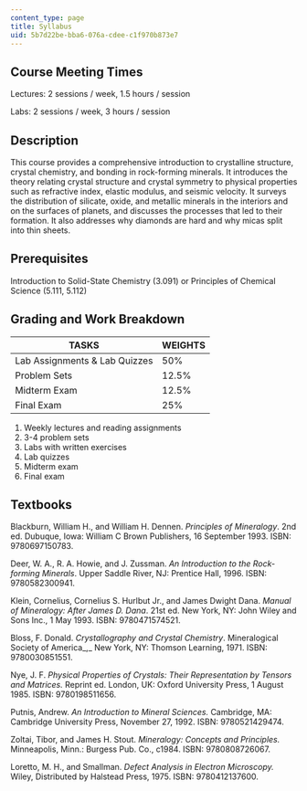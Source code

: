 ```yaml
---
content_type: page
title: Syllabus
uid: 5b7d22be-bba6-076a-cdee-c1f970b873e7
---
```


Course Meeting Times
--------------------

Lectures: 2 sessions / week, 1.5 hours / session

Labs: 2 sessions / week, 3 hours / session

Description
-----------

This course provides a comprehensive introduction to crystalline structure, crystal chemistry, and bonding in rock-forming minerals. It introduces the theory relating crystal structure and crystal symmetry to physical properties such as refractive index, elastic modulus, and seismic velocity. It surveys the distribution of silicate, oxide, and metallic minerals in the interiors and on the surfaces of planets, and discusses the processes that led to their formation. It also addresses why diamonds are hard and why micas split into thin sheets.

Prerequisites
-------------

Introduction to Solid-State Chemistry (3.091) or Principles of Chemical Science (5.111, 5.112)

Grading and Work Breakdown
--------------------------

| TASKS | WEIGHTS |
| --- | --- |
| Lab Assignments & Lab Quizzes | 50% |
| Problem Sets | 12.5% |
| Midterm Exam | 12.5% |
| Final Exam | 25% 

1.  Weekly lectures and reading assignments
2.  3-4 problem sets
3.  Labs with written exercises
4.  Lab quizzes
5.  Midterm exam
6.  Final exam

Textbooks
---------

Blackburn, William H., and William H. Dennen. _Principles of Mineralogy_. 2nd ed. Dubuque, Iowa: William C Brown Publishers, 16 September 1993. ISBN: 9780697150783.

Deer, W. A., R. A. Howie, and J. Zussman. _An Introduction to the Rock-forming Minerals_. Upper Saddle River, NJ: Prentice Hall, 1996. ISBN: 9780582300941.

Klein, Cornelius, Cornelius S. Hurlbut Jr., and James Dwight Dana. _Manual of Mineralogy: After James D. Dana_. 21st ed. New York, NY: John Wiley and Sons Inc., 1 May 1993. ISBN: 9780471574521.

Bloss, F. Donald. _Crystallography and Crystal Chemistry_. Mineralogical Society of America_,_ New York, NY: Thomson Learning, 1971. ISBN: 9780030851551.

Nye, J. F. _Physical Properties of Crystals: Their Representation by Tensors and Matrices._ Reprint ed. London, UK: Oxford University Press, 1 August 1985. ISBN: 9780198511656.

Putnis, Andrew. _An Introduction to Mineral Sciences._ Cambridge, MA: Cambridge University Press, November 27, 1992. ISBN: 9780521429474.

Zoltai, Tibor, and James H. Stout. _Mineralogy: Concepts and Principles._ Minneapolis, Minn.: Burgess Pub. Co., c1984. ISBN: 9780808726067.

Loretto, M. H., and Smallman. _Defect Analysis in Electron Microscopy._ Wiley, Distributed by Halstead Press, 1975. ISBN: 9780412137600.